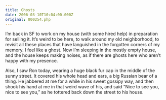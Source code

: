 ```yaml
---
title: Ghosts
date: 2006-03-10T10:04:00.000Z
original: 000254.php
---
```


I’m back in SF to work on my house (with some hired help) in preparation for selling it. It’s weird to be here, to walk around my old neighborhood, to revisit all these places that have languished in the forgotten corners of my memory. I feel like a ghost. Now I’m sleeping in the mostly empty house, and the house keeps making noises, as if there are ghosts here who aren’t happy with my presence.

Also, I saw Ron today, wearing a huge black fur cap in the middle of the sunny street. It covered his whole head and ears, a big Russian bear of a thing. He jabbered at me for a while in his sweet gossipy way, and then shook his hand at me in that weird wave of his, and said “Nice to see you, nice to see you,” as he tottered back down the street to his house.


